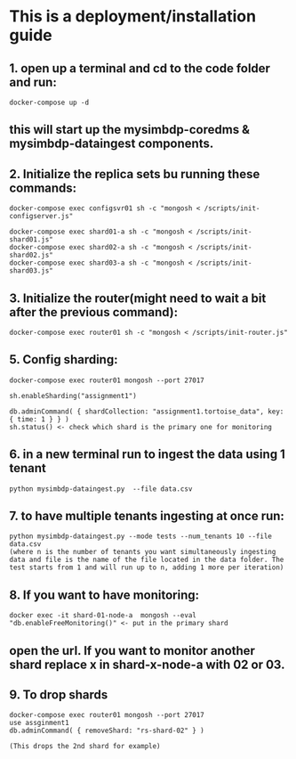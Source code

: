 # This is a deployment/installation guide

 ## 1. open up a terminal and cd to the code folder and run:
    
    docker-compose up -d
## this will start up the mysimbdp-coredms & mysimbdp-dataingest components.
    
## 2. Initialize the replica sets bu running these commands:

    docker-compose exec configsvr01 sh -c "mongosh < /scripts/init-configserver.js"

    docker-compose exec shard01-a sh -c "mongosh < /scripts/init-shard01.js"
    docker-compose exec shard02-a sh -c "mongosh < /scripts/init-shard02.js"
    docker-compose exec shard03-a sh -c "mongosh < /scripts/init-shard03.js"
        
## 3. Initialize the router(might need to wait a bit after the previous command):
    docker-compose exec router01 sh -c "mongosh < /scripts/init-router.js"

## 5. Config sharding: 
    docker-compose exec router01 mongosh --port 27017
    
    sh.enableSharding("assignment1")

    db.adminCommand( { shardCollection: "assignment1.tortoise_data", key: { time: 1 } } )
    sh.status() <- check which shard is the primary one for monitoring



## 6. in a new terminal run to ingest the data using 1 tenant


    python mysimbdp-dataingest.py  --file data.csv

## 7. to have multiple tenants ingesting at once run:


    python mysimbdp-dataingest.py --mode tests --num_tenants 10 --file data.csv
    (where n is the number of tenants you want simultaneously ingesting data and file is the name of the file located in the data folder. The test starts from 1 and will run up to n, adding 1 more per iteration)

## 8. If you want to have monitoring:

    docker exec -it shard-01-node-a  mongosh --eval "db.enableFreeMonitoring()" <- put in the primary shard
## open the url. If you want to monitor another shard replace x in shard-x-node-a with 02 or 03.

## 9. To drop shards 
    docker-compose exec router01 mongosh --port 27017
    use assginment1
    db.adminCommand( { removeShard: "rs-shard-02" } )

    (This drops the 2nd shard for example)